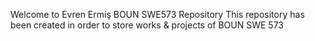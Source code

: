 Welcome to Evren Ermiş BOUN SWE573 Repository 
This repository has been created in order to store works & projects of BOUN SWE 573
